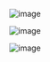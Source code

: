 ![image](https://user-images.githubusercontent.com/108928206/196015544-5d87fdc5-9d74-41d1-bc5b-702c981bbcb1.png)

![image](https://user-images.githubusercontent.com/108928206/196015510-6bc17b90-d24d-4b06-8812-3a29fb21064d.png)

![image](https://user-images.githubusercontent.com/108928206/196017366-70b0ba14-293f-441c-bf46-cb640066fe8e.png)


